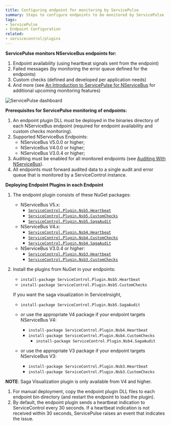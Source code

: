 ```yaml
---
title: Configuring endpoint for monitoring by ServicePulse
summary: Steps to configure endpoints to be monitored by ServicePulse
tags:
- ServicePulse
- Endpoint Configuration
related:
- servicecontrol/plugins
---
```


**ServicePulse monitors NServiceBus endpoints for:**

1. Endpoint availability (using heartbeat signals sent from the endpoint)
1. Failed messages (by monitoring the error queue defined for the endpoints)
1. Custom checks (defined and developed per application needs)
1. And more (see [An Introduction to ServicePulse for NServiceBus](http://particular.net/blog/an-introduction-to-servicepulse-for-nservicebus) for additional upcoming monitoring features)

![ServicePulse dashboard](dashboard.png)

**Prerequisites for ServicePulse monitoring of endpoints:**

1. An endpoint plugin DLL must be deployed in the binaries directory of each NServiceBus endpoint (required for endpoint availability and custom checks monitoring).
1. Supported NServiceBus Endpoints:
    * NServiceBus V5.0.0 or higher;
    * NServiceBus V4.0.0 or higher;
    * NServiceBus V3.0.4 or higher;
1. Auditing must be enabled for all monitored endpoints (see [Auditing With NServiceBus](/nservicebus/operations/auditing.md)).
1. All endpoints must forward audited data to a single audit and error queue that is monitored by a ServiceControl instance.

**Deploying Endpoint Plugins in each Endpoint**

1. The endpoint plugin consists of these NuGet packages:
    * NServiceBus V5.x: 
        * [`ServiceControl.Plugin.Nsb5.Heartbeat`](http://www.nuget.org/packages/ServiceControl.Plugin.Nsb5.Heartbeat/)
        * [`ServiceControl.Plugin.Nsb5.CustomChecks`](http://www.nuget.org/packages/ServiceControl.Plugin.Nsb5.CustomChecks/)
        * [`ServiceControl.Plugin.Nsb5.SagaAudit`](http://www.nuget.org/packages/ServiceControl.Plugin.Nsb5.SagaAudit/)
    * NServiceBus V4.x: 
        * [`ServiceControl.Plugin.Nsb4.Heartbeat`](http://www.nuget.org/packages/ServiceControl.Plugin.Nsb4.Heartbeat/)
        * [`ServiceControl.Plugin.Nsb4.CustomChecks`](http://www.nuget.org/packages/ServiceControl.Plugin.Nsb4.CustomChecks/)
        * [`ServiceControl.Plugin.Nsb4.SagaAudit`](http://www.nuget.org/packages/ServiceControl.Plugin.Nsb4.SagaAudit/)
    * NServiceBus V3.0.4 or higher: 
        * [`ServiceControl.Plugin.Nsb3.Heartbeat`](http://www.nuget.org/packages/ServiceControl.Plugin.Nsb3.Heartbeat/)
        * [`ServiceControl.Plugin.Nsb3.CustomChecks`](http://www.nuget.org/packages/ServiceControl.Plugin.Nsb3.CustomChecks/)

1. Install the plugins from NuGet in your endpoints: 
     * `install-package ServiceControl.Plugin.Nsb5.Heartbeat`
     * `install-package ServiceControl.Plugin.Nsb5.CustomChecks`
    
     If you want the saga visualization in ServiceInsight, 
     * `install-package ServiceControl.Plugin.Nsb5.SagaAudit`

     * or use the appropriate V4 package if your endpoint targets NServiceBus V4:
	     * `install-package ServiceControl.Plugin.Nsb4.Heartbeat`
	     * `install-package ServiceControl.Plugin.Nsb4.CustomChecks` 
     	     * `install-package ServiceControl.Plugin.Nsb4.SagaAudit`

     * or use the appropriate V3 package if your endpoint targets NServiceBus V3:
	     * `install-package ServiceControl.Plugin.Nsb3.Heartbeat`
	     * `install-package ServiceControl.Plugin.Nsb3.CustomChecks`

**NOTE**: Saga Visualization plugin is only available from V4 and higher.
	     
1. For manual deployment, copy the endpoint plugin DLL files to each endpoint bin directory (and restart the endpoint to load the plugin).
1. By default, the endpoint plugin sends a heartbeat indication to ServiceControl every 30 seconds. If a heartbeat indication is not received within 30 seconds, ServicePulse raises an event that indicates the issue.